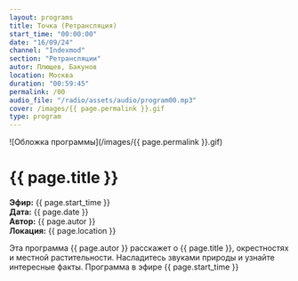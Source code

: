 ```yaml
---
layout: programs
title: Точка (Ретрансляция)
start_time: "00:00:00"
date: "16/09/24"
channel: "Indexmod"
section: "Ретрансляции"
autor: Плющев, Бакунов
location: Москва
duration: "00:59:45"
permalink: /00
audio_file: "/radio/assets/audio/program00.mp3"
cover: /images/{{ page.permalink }}.gif
type: program
---
```


![Обложка программы](/images/{{ page.permalink }}.gif)

# {{ page.title }}

**Эфир:** {{ page.start_time }}  
**Дата:** {{ page.date }}  
**Автор:** {{ page.autor }}  
**Локация:** {{ page.location }}

Эта программа {{ page.autor }} расскажет о {{ page.title }}, окрестностях и местной растительности. Насладитесь звуками природы и узнайте интересные факты. Программа в эфире {{ page.start_time }}

<p><audio id="audio-player">
  <source src="{{ page.audio_file }}" type="audio/mpeg">
  Ваш браузер не поддерживает воспроизведение аудио.
</audio></p>

